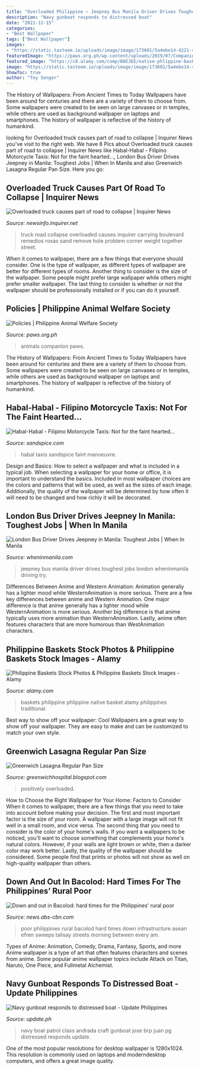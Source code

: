 ```yaml
---
title: "Overloaded Philippine ~ Jeepney Bus Manila Driver Drives Toughest Jobs London Wheninmanila Driving Try"
description: "Navy gunboat responds to distressed boat"
date: "2021-12-15"
categories:
- "Best Wallpaper"
tags: ["Best Wallpaper"]
images:
- "https://static.tasteem.io/uploads/image/image/173601/5a4ebe14-4221-49ea-8ca2-281b4bcb012a.jpeg"
featuredImage: "https://paws.org.ph/wp-content/uploads/2019/07/Companion-Animals.jpg"
featured_image: "https://c8.alamy.com/comp/B8EJEE/native-phlippine-baskets-B8EJEE.jpg"
image: "https://static.tasteem.io/uploads/image/image/173601/5a4ebe14-4221-49ea-8ca2-281b4bcb012a.jpeg"
ShowToc: true
author: "Toy Senger"
---
```



The History of Wallpapers: From Ancient Times to Today
Wallpapers have been around for centuries and there are a variety of them to choose from. Some wallpapers were created to be seen on large canvases or in temples, while others are used as background wallpaper on laptops and smartphones. The history of wallpaper is reflective of the history of humankind.

	

		
looking for Overloaded truck causes part of road to collapse | Inquirer News you've visit to the right web. We have 8 Pics about Overloaded truck causes part of road to collapse | Inquirer News like Habal-Habal - Filipino Motorcycle Taxis: Not for the faint hearted…, London Bus Driver Drives Jeepney in Manila: Toughest Jobs | When In Manila and also Greenwich Lasagna Regular Pan Size. Here you go:
		
    
## Overloaded Truck Causes Part Of Road To Collapse | Inquirer News

<img loading=lazy src="https://newsinfo.inquirer.net/files/2019/06/24manila.jpg" onerror="this.onerror=null;this.src='https://tse3.mm.bing.net/th?id=OIP.tqlmU6aMaBRW4F7lZmpiDgHaFO&amp;pid=15.1';" alt="Overloaded truck causes part of road to collapse | Inquirer News">

_Source: newsinfo.inquirer.net_

>truck road collapse overloaded causes inquirer carrying boulevard remedios roxas sand remove hole problem corner weight together street. 

	

When it comes to wallpaper, there are a few things that everyone should consider. One is the type of wallpaper, as different types of wallpaper are better for different types of rooms. Another thing to consider is the size of the wallpaper. Some people might prefer large wallpaper while others might prefer smaller wallpaper. The last thing to consider is whether or not the wallpaper should be professionally installed or if you can do it yourself.

    
## Policies | Philippine Animal Welfare Society

<img loading=lazy src="https://paws.org.ph/wp-content/uploads/2019/07/Companion-Animals.jpg" onerror="this.onerror=null;this.src='https://tse2.mm.bing.net/th?id=OIP.6ZOAJH6vhDMBsiejNDOIzwHaFY&amp;pid=15.1';" alt="Policies | Philippine Animal Welfare Society">

_Source: paws.org.ph_

>animals companion paws. 

	

The History of Wallpapers: From Ancient Times to Today
Wallpapers have been around for centuries and there are a variety of them to choose from. Some wallpapers were created to be seen on large canvases or in temples, while others are used as background wallpaper on laptops and smartphones. The history of wallpaper is reflective of the history of humankind.

    
## Habal-Habal - Filipino Motorcycle Taxis: Not For The Faint Hearted…

<img loading=lazy src="https://www.sandspice.com/wp-content/uploads/2015/05/hab2.jpg" onerror="this.onerror=null;this.src='https://tse1.mm.bing.net/th?id=OIP.28XttQLq4LGqznl92HMGoAHaEf&amp;pid=15.1';" alt="Habal-Habal - Filipino Motorcycle Taxis: Not for the faint hearted…">

_Source: sandspice.com_

>habal taxis sandspice faint manoeuvre. 

	

Design and Basics: How to select a wallpaper and what is included in a typical job.
When selecting a wallpaper for your home or office, it is important to understand the basics. Included in most wallpaper choices are the colors and patterns that will be used, as well as the sizes of each image. Additionally, the quality of the wallpaper will be determined by how often it will need to be changed and how richly it will be decorated.

    
## London Bus Driver Drives Jeepney In Manila: Toughest Jobs | When In Manila

<img loading=lazy src="http://www.wheninmanila.com/wp-content/uploads/2011/02/London-Bus-Driver-Drives-Jeepney-in-Manila-Toughest-Jobs-wheninmanila.jpg" onerror="this.onerror=null;this.src='https://tse2.mm.bing.net/th?id=OIP.JjuiRWTrcCCq8eif6fphJwHaHB&amp;pid=15.1';" alt="London Bus Driver Drives Jeepney in Manila: Toughest Jobs | When In Manila">

_Source: wheninmanila.com_

>jeepney bus manila driver drives toughest jobs london wheninmanila driving try. 

	

Differences Between Anime and Western Animation: Animation generally has a lighter mood while WesternAnimation is more serious.
There are a few key differences between anime and Western Animation. One major difference is that anime generally has a lighter mood while WesternAnimation is more serious. Another big difference is that anime typically uses more animation than WesternAnimation. Lastly, anime often features characters that are more humorous than WestAnimation characters.

    
## Philippine Baskets Stock Photos &amp; Philippine Baskets Stock Images - Alamy

<img loading=lazy src="https://c8.alamy.com/comp/B8EJEE/native-phlippine-baskets-B8EJEE.jpg" onerror="this.onerror=null;this.src='https://tse2.mm.bing.net/th?id=OIP.2zU2kLR8manEdBGL_mfSAQHaFc&amp;pid=15.1';" alt="Philippine Baskets Stock Photos &amp; Philippine Baskets Stock Images - Alamy">

_Source: alamy.com_

>baskets philippine phlippine native basket alamy philippines traditional. 

	

Best way to show off your wallpaper:
Cool Wallpapers are a great way to show off your wallpaper. They are easy to make and can be customized to match your own style.

    
## Greenwich Lasagna Regular Pan Size

<img loading=lazy src="https://static.tasteem.io/uploads/image/image/173601/5a4ebe14-4221-49ea-8ca2-281b4bcb012a.jpeg" onerror="this.onerror=null;this.src='https://tse4.mm.bing.net/th?id=OIP.dwQ1GbWZfXjKOJEGVVNO9QHaPP&amp;pid=15.1';" alt="Greenwich Lasagna Regular Pan Size">

_Source: greenwichhospital.blogspot.com_

>positively overloaded. 

	

How to Choose the Right Wallpaper for Your Home: Factors to Consider
When it comes to wallpaper, there are a few things that you need to take into account before making your decision. The first and most important factor is the size of your room. A wallpaper with a large image will not fit well in a small room, and vice versa. 
The second thing that you need to consider is the color of your home's walls. If you want a wallpapers to be noticed, you'll want to choose something that complements your home's natural colors. However, if your walls are light brown or white, then a darker color may work better. 
Lastly, the quality of the wallpaper should be considered. Some people find that prints or photos will not show as well on high-quality wallpaper than others.

    
## Down And Out In Bacolod: Hard Times For The Philippines’ Rural Poor

<img loading=lazy src="https://sa.kapamilya.com/absnews/abscbnnews/media/2017/news/03/22/neighbourhood.jpg" onerror="this.onerror=null;this.src='https://tse1.mm.bing.net/th?id=OIP.yqxlEZo0Uu9JYuJFA66r8QHaE7&amp;pid=15.1';" alt="Down and out in Bacolod: hard times for the Philippines’ rural poor">

_Source: news.abs-cbn.com_

>poor philippines rural bacolod hard times down infrastructure asean efren sweeps talisay streets morning between every am. 

	

Types of Anime: Animation, Comedy, Drama, Fantasy, Sports, and more
Anime wallpaper is a type of art that often features characters and scenes from anime. Some popular anime wallpaper topics include Attack on Titan, Naruto, One Piece, and Fullmetal Alchemist.

    
## Navy Gunboat Responds To Distressed Boat - Update Philippines

<img loading=lazy src="https://www.update.ph/wp-content/uploads/2016/05/BRP_Juan_Magluyan_PG-392-1.jpg" onerror="this.onerror=null;this.src='https://tse1.mm.bing.net/th?id=OIP.JhQ64d0FT_Tfxn-ZhcDHpgHaD9&amp;pid=15.1';" alt="Navy gunboat responds to distressed boat - Update Philippines">

_Source: update.ph_

>navy boat patrol class andrada craft gunboat jose brp juan pg distressed responds update. 

	

One of the most popular resolutions for desktop wallpaper is 1280x1024. This resolution is commonly used on laptops and moderndesktop computers, and offers a great image quality.

